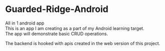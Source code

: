 # Guarded-Ridge-Android
All in 1 android app    
This is an app I am creating as a part of my Android learning target.    
The app will demonstrate basic CRUD operations.    
     
The backend is hooked with apis created in the web version of this project.    
